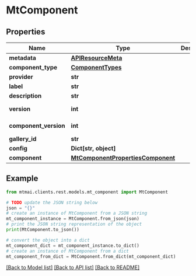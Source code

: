 # MtComponent


## Properties

Name | Type | Description | Notes
------------ | ------------- | ------------- | -------------
**metadata** | [**APIResourceMeta**](APIResourceMeta.md) |  | [optional] 
**component_type** | [**ComponentTypes**](ComponentTypes.md) |  | 
**provider** | **str** |  | 
**label** | **str** |  | 
**description** | **str** |  | 
**version** | **int** |  | [default to 1]
**component_version** | **int** |  | [default to 1]
**gallery_id** | **str** |  | [optional] 
**config** | **Dict[str, object]** |  | 
**component** | [**MtComponentPropertiesComponent**](MtComponentPropertiesComponent.md) |  | [optional] 

## Example

```python
from mtmai.clients.rest.models.mt_component import MtComponent

# TODO update the JSON string below
json = "{}"
# create an instance of MtComponent from a JSON string
mt_component_instance = MtComponent.from_json(json)
# print the JSON string representation of the object
print(MtComponent.to_json())

# convert the object into a dict
mt_component_dict = mt_component_instance.to_dict()
# create an instance of MtComponent from a dict
mt_component_from_dict = MtComponent.from_dict(mt_component_dict)
```
[[Back to Model list]](../README.md#documentation-for-models) [[Back to API list]](../README.md#documentation-for-api-endpoints) [[Back to README]](../README.md)


